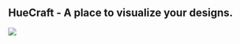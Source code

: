 ## HueCraft - A place to visualize your designs.
<img src="https://i.postimg.cc/J4ykhvBJ/Screenshot-2023-09-30-175627.png">
